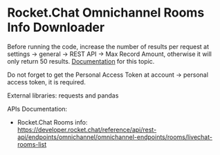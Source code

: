 # Rocket.Chat Omnichannel Rooms Info Downloader

Before running the code, increase the number of results per request at settings -> general -> REST API -> Max Record Amount, otherwise it will only return 50 results.
[Documentation](https://docs.rocket.chat/guides/administration/admin-panel/settings/general#rest-api) for this topic.

Do not forget to get the Personal Access Token at account -> personal access token, it is required.

External libraries: requests and pandas

APIs Documentation: 
- Rocket.Chat Rooms info: https://developer.rocket.chat/reference/api/rest-api/endpoints/omnichannel/omnichannel-endpoints/rooms/livechat-rooms-list
